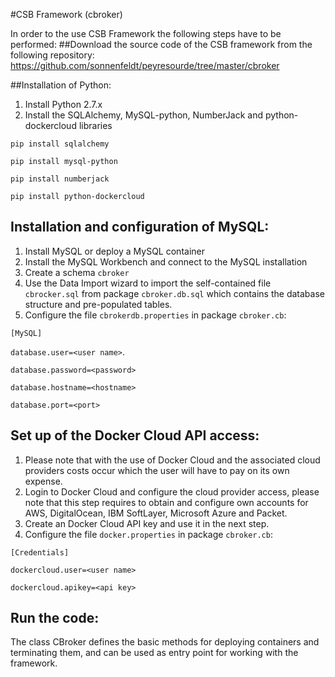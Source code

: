 #CSB Framework (cbroker)

In order to the use CSB Framework the following steps have to be performed:
##Download the source code of the CSB framework from the following repository:
https://github.com/sonnenfeldt/peyresourde/tree/master/cbroker

##Installation of Python:
1. Install Python 2.7.x
2. Install the SQLAlchemy, MySQL-python, NumberJack and python-dockercloud libraries

`pip install sqlalchemy` 

`pip install mysql-python`

`pip install numberjack`

`pip install python-dockercloud` 

## Installation and configuration of MySQL:
1. Install MySQL or deploy a MySQL container
2. Install the MySQL Workbench and connect to the MySQL installation
3. Create a schema `cbroker`
4. Use the Data Import wizard to import the self-contained file `cbrocker.sql` from package `cbroker.db.sql` which contains the database structure and pre-populated tables.
5. Configure the file `cbrokerdb.properties` in package `cbroker.cb`: 

`[MySQL]` 

`database.user=<user name>`.

`database.password=<password>` 

`database.hostname=<hostname>` 

`database.port=<port>` 

## Set up of the Docker Cloud API access:
1. Please note that with the use of Docker Cloud and the associated cloud providers costs occur which the user will have to pay on its own expense.
2. Login to Docker Cloud and configure the cloud provider access, please note that this step requires to obtain and configure own accounts for AWS, DigitalOcean, IBM SoftLayer, Microsoft Azure and Packet.  
3. Create an Docker Cloud API key and use it in the next step.
4. Configure the file `docker.properties` in package `cbroker.cb`:

`[Credentials]`

`dockercloud.user=<user name>`

`dockercloud.apikey=<api key>` 

## Run the code: 
The class CBroker defines the basic methods for deploying containers and terminating them, and can be used as entry point for working with the framework.

